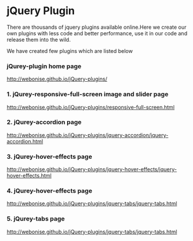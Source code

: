 # jQuery Plugin

  There are thousands of jquery plugins available online.Here we create our own plugins with less code and better performance, use it in our code and release them into the wild.

  We have created few plugins which are listed below


### jQurey-plugin home page

http://webonise.github.io/jQuery-plugins/

### 1. jQurey-responsive-full-screen image and slider page
http://webonise.github.io/jQuery-plugins/responsive-full-screen.html

### 2. jQurey-accordion page
http://webonise.github.io/jQuery-plugins/jquery-accordion/jquery-accordion.html

### 3. jQurey-hover-effects page
http://webonise.github.io/jQuery-plugins/jquery-hover-effects/jquery-hover-effects.html

### 4. jQurey-hover-effects page
http://webonise.github.io/jQuery-plugins/jquery-tabs/jquery-tabs.html

### 5. jQurey-tabs page
http://webonise.github.io/jQuery-plugins/jquery-tabs/jquery-tabs.html
